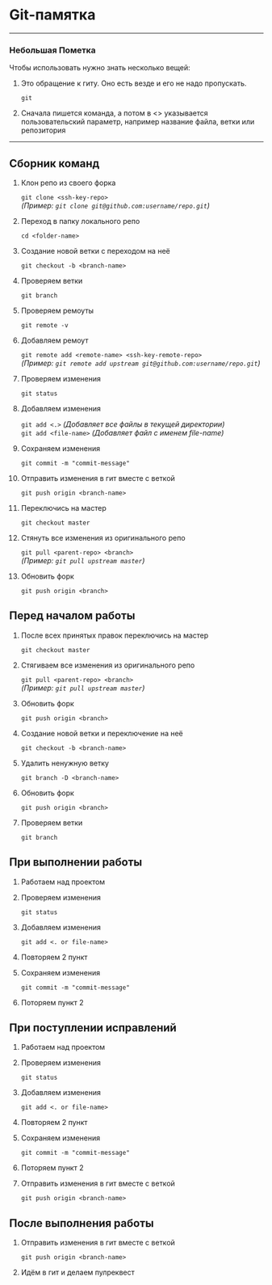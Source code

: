 # Git-памятка
_________________________

### Небольшая Пометка

Чтобы использовать нужно знать несколько вещей:

1. Это обращение к гиту. Оно есть везде и его не надо пропускать. 

    `git`
2. Сначала пишется команда, а потом в <> указывается пользовательский параметр, например название файла, ветки или репозитория

_______

## Сборник команд

1. Клон репо из своего форка
  
    `git clone <ssh-key-repo>`  
    *(Пример: `git clone git@github.com:username/repo.git`)*

2. Переход в папку локального репо
  
    `cd <folder-name>`

3. Создание новой ветки с переходом на неё
  
    `git checkout -b <branch-name>`

4. Проверяем ветки
  
    `git branch`

5. Проверяем ремоуты
  
    `git remote -v`

6. Добавляем ремоут
  
    `git remote add <remote-name> <ssh-key-remote-repo>`  
    *(Пример: `git remote add upstream git@github.com:username/repo.git`)*

7. Проверяем изменения
  
    `git status`

8. Добавляем изменения
  
    `git add <.>` *(Добавляет все файлы в текущей директории)*  
    `git add <file-name>` *(Добавляет файл с именем file-name)*

9. Сохраняем изменения
  
    `git commit -m "commit-message"`

10. Отправить изменения в гит вместе с веткой
  
    `git push origin <branch-name>`

11. Переключись на мастер
  
    `git checkout master`

12. Стянуть все изменения из оригинального репо
  
    `git pull <parent-repo> <branch>`  
    *(Пример: `git pull upstream master`)*

13. Обновить форк
  
    `git push origin <branch>`

## Перед началом работы

1. После всех принятых правок переключись на мастер

    `git checkout master`

2. Стягиваем все изменения из оригинального репо
  
    `git pull <parent-repo> <branch>`  
    *(Пример: `git pull upstream master`)*

3. Обновить форк
  
    `git push origin <branch>`

4. Создание новой ветки и переключение на неё
  
    `git checkout -b <branch-name>`

5. Удалить ненужную ветку
  
    `git branch -D <branch-name>`

6. Обновить форк
  
    `git push origin <branch>`

7. Проверяем ветки
  
    `git branch`

## При выполнении работы

1. Работаем над проектом
2. Проверяем изменения

    `git status`

3. Добавляем изменения

    `git add <. or file-name>`

4. Повторяем 2 пункт
5. Сохраняем изменения

    `git commit -m "commit-message"`

6. Поторяем пункт 2

## При поступлении исправлений

1. Работаем над проектом
2. Проверяем изменения

    `git status`

3. Добавляем изменения

    `git add <. or file-name>`

4. Повторяем 2 пункт
5. Сохраняем изменения

    `git commit -m "commit-message"`

6. Поторяем пункт 2
7. Отправить изменения в гит вместе с веткой

    `git push origin <branch-name>`

## После выполнения работы

1. Отправить изменения в гит вместе с веткой

    `git push origin <branch-name>`

2. Идём в гит и делаем пулреквест